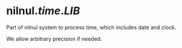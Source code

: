 # nilnul._time_._LIB_

Part of nilnul system to process time, which includes date and clock.

We allow arbitrary precision if needed.
